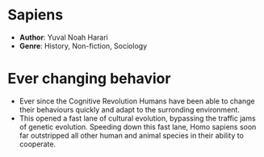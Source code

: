 # Sapiens
- **Author**: Yuval Noah Harari 
- **Genre**: History, Non-fiction, Sociology 

# Ever changing behavior
- Ever since the Cognitive Revolution Humans have been able to change their behaviours quickly and adapt to the surronding environment.
- This opened a fast lane of cultural evolution, bypassing the traffic jams of genetic evolution. Speeding down this fast lane, Homo sapiens soon far outstripped all other human and animal species in their ability to cooperate.